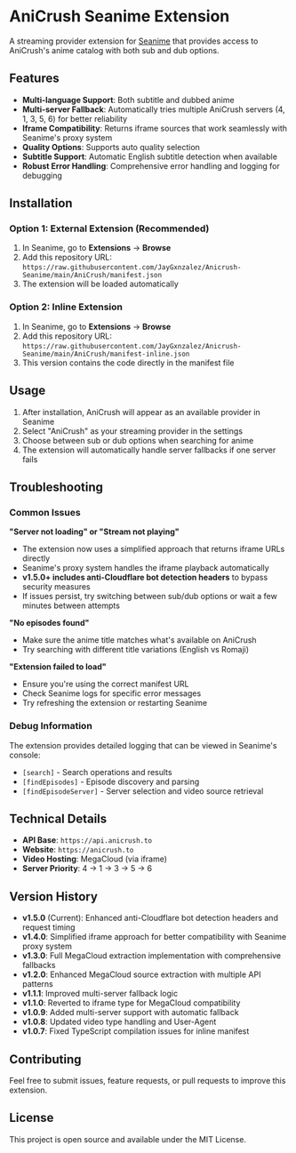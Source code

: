 # AniCrush Seanime Extension

A streaming provider extension for [Seanime](https://seanime.rahim.app/) that provides access to AniCrush's anime catalog with both sub and dub options.

## Features

- **Multi-language Support**: Both subtitle and dubbed anime
- **Multi-server Fallback**: Automatically tries multiple AniCrush servers (4, 1, 3, 5, 6) for better reliability
- **Iframe Compatibility**: Returns iframe sources that work seamlessly with Seanime's proxy system
- **Quality Options**: Supports auto quality selection
- **Subtitle Support**: Automatic English subtitle detection when available
- **Robust Error Handling**: Comprehensive error handling and logging for debugging

## Installation

### Option 1: External Extension (Recommended)
1. In Seanime, go to **Extensions** → **Browse**
2. Add this repository URL: `https://raw.githubusercontent.com/JayGxnzalez/Anicrush-Seanime/main/AniCrush/manifest.json`
3. The extension will be loaded automatically

### Option 2: Inline Extension
1. In Seanime, go to **Extensions** → **Browse**
2. Add this repository URL: `https://raw.githubusercontent.com/JayGxnzalez/Anicrush-Seanime/main/AniCrush/manifest-inline.json`
3. This version contains the code directly in the manifest file

## Usage

1. After installation, AniCrush will appear as an available provider in Seanime
2. Select "AniCrush" as your streaming provider in the settings
3. Choose between sub or dub options when searching for anime
4. The extension will automatically handle server fallbacks if one server fails

## Troubleshooting

### Common Issues

**"Server not loading" or "Stream not playing"**
- The extension now uses a simplified approach that returns iframe URLs directly
- Seanime's proxy system handles the iframe playback automatically
- **v1.5.0+ includes anti-Cloudflare bot detection headers** to bypass security measures
- If issues persist, try switching between sub/dub options or wait a few minutes between attempts

**"No episodes found"**
- Make sure the anime title matches what's available on AniCrush
- Try searching with different title variations (English vs Romaji)

**"Extension failed to load"**
- Ensure you're using the correct manifest URL
- Check Seanime logs for specific error messages
- Try refreshing the extension or restarting Seanime

### Debug Information

The extension provides detailed logging that can be viewed in Seanime's console:
- `[search]` - Search operations and results
- `[findEpisodes]` - Episode discovery and parsing
- `[findEpisodeServer]` - Server selection and video source retrieval

## Technical Details

- **API Base**: `https://api.anicrush.to`
- **Website**: `https://anicrush.to`
- **Video Hosting**: MegaCloud (via iframe)
- **Server Priority**: 4 → 1 → 3 → 5 → 6

## Version History

- **v1.5.0** (Current): Enhanced anti-Cloudflare bot detection headers and request timing
- **v1.4.0**: Simplified iframe approach for better compatibility with Seanime proxy system
- **v1.3.0**: Full MegaCloud extraction implementation with comprehensive fallbacks
- **v1.2.0**: Enhanced MegaCloud source extraction with multiple API patterns
- **v1.1.1**: Improved multi-server fallback logic
- **v1.1.0**: Reverted to iframe type for MegaCloud compatibility
- **v1.0.9**: Added multi-server support with automatic fallback
- **v1.0.8**: Updated video type handling and User-Agent
- **v1.0.7**: Fixed TypeScript compilation issues for inline manifest

## Contributing

Feel free to submit issues, feature requests, or pull requests to improve this extension.

## License

This project is open source and available under the MIT License.
